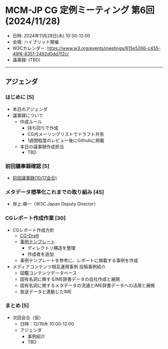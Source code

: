 # MCM-JP CG 定例ミーティング 第6回 (2024/11/28)

- 日時: 2024年11月28日(木) 10:30-12:00
- 会場: ハイブリッド開催
- W3Cカレンダー: https://www.w3.org/events/meetings/615e5266-c455-49f6-8351-2492d0dd7f2c/
- 議事録: (TBD)
  
---
## アジェンダ

### はじめに [5]
- 本日のアジェンダ
- 議事録について
  - 作成ルール
    - 持ち回りで作成
    - CG内メーリングリストでドラフト共有
    - 1週間程度のレビュー後にGithubに掲載
  - 本日の議事録作成担当
     - TBD

### 前回議事録確認 [5]
  - [前回議事録(10/17会合)](../2024-10-17/minutes.md)
  
### メタデータ標準化これまでの取り組み [45]
  - 岸上 順一（W3C Japan Deputy Director）
  
### CGレポート作成作業 [30]
  - CGレポート作成方針
    - [CG-Draft](https://w3c-cg.github.io/mcm-jp/reports/cg-report.html)
    - [事例テンプレート](../../reports/use-cases/template/use-case.md)
      - ディレクトリ構造を整理
      - 作成者を追加
    - 事例テンプレートを参考に、レポートに掲載する事例を作成
  - メディアコンテンツ相互運用事例 投稿事例紹介
    - 図鑑コンテンツデータベース
    - 固有名詞に関するIME辞書データの自社作成と展開
    - 固有名詞に関するメタデータの流通とIME辞書データへの活用と展開
    - 放送データと連動したIME

### まとめ [5]
- 次回会合（仮）
  - 日時：12/19木 10:00-12:00
  - アジェンダ
    - 事例紹介
    - TBD

